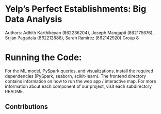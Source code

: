# Yelp’s Perfect Establishments: Big Data Analysis

Authors: Adhith Karthikeyan (862236204), Joseph Mangapit (862175676), Srijan Pagadala (862212888), Sarah Ramirez (862142920)
Group 8


# Running the Code:
For the ML model, PySpark queries, and visualizations, install the required dependencies (PySpark, seaborn, scikit-learn). The frontend directory contains information on how to run the web app / interactive map. For more information about each component of our project, visit each subdirectory README.


## Contributions
